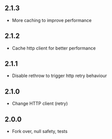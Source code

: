 ## 2.1.3
- More caching to improve performance

## 2.1.2
- Cache http client for better performance

## 2.1.1
- Disable rethrow to trigger http retry behaviour

## 2.1.0
- Change HTTP client (retry)

## 2.0.0

- Fork over, null safety, tests